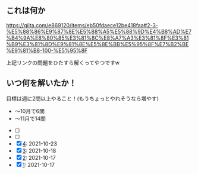 ## これは何か

https://qiita.com/e869120/items/eb50fdaece12be418faa#2-3-%E5%88%86%E9%87%8E%E5%88%A5%E5%88%9D%E4%B8%AD%E7%B4%9A%E8%80%85%E3%81%8C%E8%A7%A3%E3%81%8F%E3%81%B9%E3%81%8D%E9%81%8E%E5%8E%BB%E5%95%8F%E7%B2%BE%E9%81%B8-100-%E5%95%8F

上記リンクの問題をひたすら解くってやつですw

## いつ何を解いたか！

目標は週に2問以上やること！(もうちょっとやれそうなら増やす)

- 〜10月で6問
- 〜11月で14問

- [ ] [6]: 2021-10-
- [ ] [5]: 2021-10-
- [x] [4](./4/four.py): 2021-10-23
- [x] [3](./3/three.py): 2021-10-18
- [x] [2](./2/two.py): 2021-10-17
- [x] [1](./1/one.py): 2021-10-17
